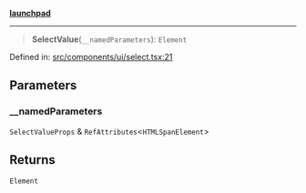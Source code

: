 [**launchpad**](index.md)

***

> **SelectValue**(`__namedParameters`): `Element`

Defined in: [src/components/ui/select.tsx:21](https://github.com/victorbratov/launchpad/blob/35b0965dd86b05a55a9206d809917613bd599c25/src/components/ui/select.tsx#L21)

## Parameters

### \_\_namedParameters

`SelectValueProps` & `RefAttributes`\<`HTMLSpanElement`\>

## Returns

`Element`
